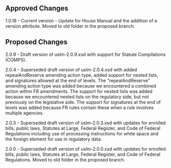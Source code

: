 ﻿
## Approved Changes ##

1.0.18 - Current version - Update for House Manual and the addition of a version attribute. Moved to old folder in the proposed branch. 

## Proposed Changes ##

2.0.9 - Draft version of uslm-2.0.9.xsd with support for Statute Compilations (COMPS). 

2.0.4 - Superseded draft version of uslm-2.0.4.xsd with added repealAndReserve amending action type, added support for nested lists, and signatures allowed at the end of levels. The “repealAndReserve” amending action type was added because we encountered a combined action within FR amendments. The support for nested lists was added because we encountered nested lists on the regulatory side, but not previously on the legislative side. The support for signatures at the end of levels was added because FR rules contain these when a rule involves multiple agencies.

2.0.3 - Superseded draft version of uslm-2.0.3.xsd with updates for enrolled bills, public laws, Statutes at Large, Federal Register, and Code of Federal Regulations including use of processing instructions for white space and the foreign element for use in regulatory data.

2.0.0 - Superseded draft version of uslm-2.0.0.xsd with updates for enrolled bills, public laws, Statutes at Large, Federal Register, and Code of Federal Regulations. Moved to old folder in the proposed branch. 
